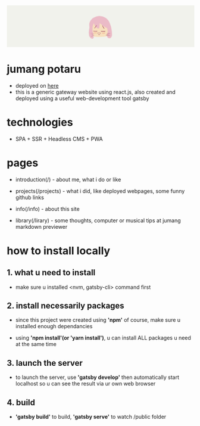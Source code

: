 ![README LOGO](_design/bk.png)

#  jumang potaru
- deployed on [here](https://jumang-potaru.dev)
- this is a generic gateway website using react.js, also created and deployed using a useful web-development tool gatsby

# technologies

- SPA + SSR + Headless CMS + PWA


# pages
 
- introduction(/)     - about me, what i do or like

- projects(/projects) - what i did, like deployed webpages, some funny github links

- info(/info)         - about this site

- library(/lirary)    - some thoughts, computer or musical tips at jumang markdown previewer

# how to install locally
## 1. what u need to install
- make sure u installed <nvm, gatsby-cli> command first

## 2. install necessarily packages
- since this project were created using <strong>'npm'</strong> of course, make sure u installed enough dependancies

- using <strong>'npm install'(or 'yarn install')</strong>, u can install ALL packages u need at the same time

## 3. launch the server
- to launch the server, use <strong>'gatsby develop'</strong> then automatically start localhost so u can see the result via ur own web browser

## 4. build
- <strong>'gatsby build'</strong> to build, <strong>'gatsby serve'</strong> to watch /public folder
